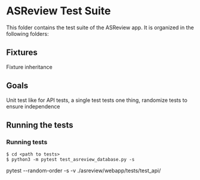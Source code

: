 # ASReview Test Suite

This folder contains the test suite of the ASReview app. It is organized in the following folders:

## Fixtures

Fixture inheritance

## Goals

Unit test like for API tests, a single test tests one thing, randomize tests to ensure independence

## Running the tests

### Running tests

```
$ cd <path to tests>
$ python3 -m pytest test_asreview_database.py -s
```

pytest --random-order -s -v ./asreview/webapp/tests/test_api/